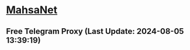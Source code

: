 
# [MahsaNet](https://t.me/mahsa_net)
## Free Telegram Proxy (Last Update: 2024-08-05 13:39:19)

    